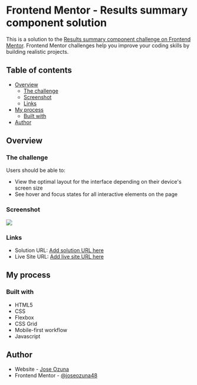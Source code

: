 # Frontend Mentor - Results summary component solution

This is a solution to the [Results summary component challenge on Frontend Mentor](https://www.frontendmentor.io/challenges/results-summary-component-CE_K6s0maV). Frontend Mentor challenges help you improve your coding skills by building realistic projects. 

## Table of contents

- [Overview](#overview)
  - [The challenge](#the-challenge)
  - [Screenshot](#screenshot)
  - [Links](#links)
- [My process](#my-process)
  - [Built with](#built-with)
- [Author](#author)

## Overview

### The challenge

Users should be able to:

- View the optimal layout for the interface depending on their device's screen size
- See hover and focus states for all interactive elements on the page

### Screenshot

![](./assets.Screenshot.png)

### Links

- Solution URL: [Add solution URL here](https://www.frontendmentor.io/solutions/build-page-using-htmlcss-and-javascript-lGWZfE5lYv)
- Live Site URL: [Add live site URL here](https://joseozuna48.github.io/results-summary-component/)

## My process

### Built with

- HTML5
- CSS 
- Flexbox
- CSS Grid
- Mobile-first workflow
- Javascript

## Author

- Website - [Jose Ozuna](https://www.your-site.com)
- Frontend Mentor - [@joseozuna48](https://www.frontendmentor.io/profile/joseozuna48)

